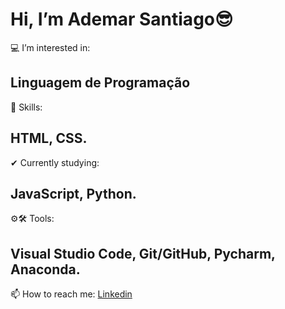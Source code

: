  # Hi, I’m Ademar Santiago😎
 💻 I’m interested in: 
 ## Linguagem de Programação
 🤸 Skills: 
 ## HTML, CSS.
✔ Currently studying: 
## JavaScript, Python.
⚙🛠 Tools: 
## Visual Studio Code, Git/GitHub, Pycharm, Anaconda.
 📫 How to reach me:
 [Linkedin](https://www.linkedin.com/in/ademar-santiago-10641266/)

<!---
ademar-santiago/ademar-santiago is a ✨ special ✨ repository because its `README.md` (this file) appears on your GitHub profile.
You can click the Preview link to take a look at your changes.
--->
